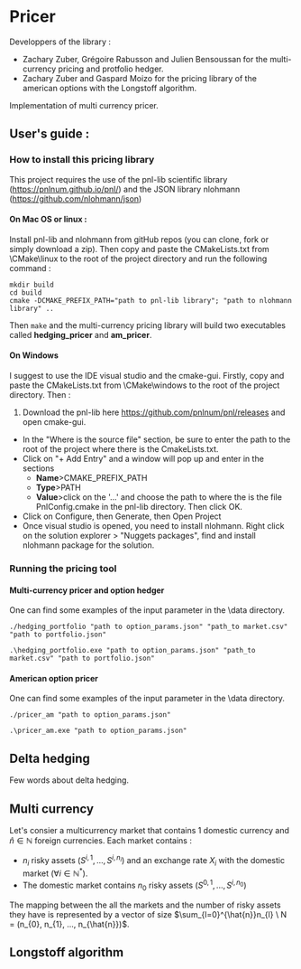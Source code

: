 # Pricer

Developpers of the library :

* Zachary Zuber, Grégoire Rabusson and Julien Bensoussan for the multi-currency pricing and protfolio hedger. 
* Zachary Zuber and Gaspard Moizo for the pricing library of the american options with the Longstoff algorithm. 

Implementation of multi currency pricer.

## User's guide :

### How to install this pricing library

This project requires the use of the pnl-lib scientific library (https://pnlnum.github.io/pnl/) and the JSON library nlohmann (https://github.com/nlohmann/json)

#### On Mac OS or linux : 

Install pnl-lib and nlohmann from gitHub repos (you can clone, fork or simply download a zip).
Then copy and paste the CMakeLists.txt from \CMake\linux to the root of the project directory and run the following command :
```
mkdir build
cd build
cmake -DCMAKE_PREFIX_PATH="path to pnl-lib library"; "path to nlohmann library" ..
```
Then ```make``` and the multi-currency pricing library will build two executables called **hedging_pricer** and **am_pricer**.

#### On Windows
I suggest to use the IDE visual studio and the cmake-gui. Firstly, copy and paste the CMakeLists.txt from \CMake\windows to the root of the project directory. Then : 

1. Download the pnl-lib here https://github.com/pnlnum/pnl/releases and open cmake-gui. 
* In the "Where is the source file" section, be sure to enter the path to the root of the project where there is the CmakeLists.txt.
* Click on "+ Add Entry" and a window will pop up and enter in the sections 
    - **Name**>CMAKE_PREFIX_PATH 
    - **Type**>PATH
    - **Value**>click on the '...' and choose the path to where the is the file PnlConfig.cmake in the pnl-lib directory. Then click OK.
* Click on Configure, then Generate, then Open Project 
* Once visual studio is opened, you need to install nlohmann. Right click on the solution explorer > "Nuggets packages", find and install nlohmann package for the solution. 

### Running the pricing tool

#### Multi-currency pricer and option hedger

One can find some examples of the input parameter in the \data directory.

```
./hedging_portfolio "path to option_params.json" "path_to market.csv" "path to portfolio.json"
```

```
.\hedging_portfolio.exe "path to option_params.json" "path_to market.csv" "path to portfolio.json"
```

#### American option pricer 

One can find some examples of the input parameter in the \data directory.
```
./pricer_am "path to option_params.json" 
```

```
.\pricer_am.exe "path to option_params.json" 
```
## Delta hedging

Few words about delta hedging. 

## Multi currency

Let's consier a multicurrency market that contains 1 domestic currency and $\hat{n} \in \mathbb{N}$ foreign currencies. Each market contains : 
* $n_{i}$ risky assets $(S^{i, 1}, ..., S^{i, n_{i}})$ and an exchange rate $X_{i}$ with the domestic market $(\forall i \in \mathbb{N}^{*})$. 
* The domestic market contains $n_{0}$ risky assets $(S^{0, 1}, ..., S^{i, n_{0}})$ 

The mapping between the all the markets and the number of risky assets they have is represented by a vector of size $\sum_{l=0}^{\hat{n}}n_{l} \ N = (n_{0}, n_{1}, ..., n_{\hat{n}})$.

## Longstoff algorithm
